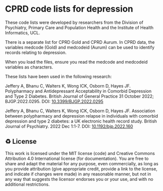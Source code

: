 # CPRD code lists for depression

These code lists were developed by researchers from the Division of Psychiatry, Primary Care and Population Health and the Institute of Health Informatics, UCL.

There is a separate list for CPRD Gold and CPRD Aurum. In CPRD data, the variables medcode (Gold) and medcodeid (Aurum) can be used to identify records relating to depression.

When you load the files, ensure you read the medcode and medcodeid variables as characters.


These lists have been used in the following research:

Jeffery A, Bhanu C, Walters K, Wong ICK, Osborn D, Hayes JF. Polypharmacy and Antidepressant Acceptability in Comorbid Depression and Type 2 Diabetes. British Journal of General Practice 31 October 2022; BJGP.2022.0295. DOI: [10.3399/BJGP.2022.0295](https://doi.org/10.3399/BJGP.2022.0295)

Jeffery A, Bhanu C, Walters K, Wong ICK, Osborn D, Hayes JF. Association between polypharmacy and depression relapse in individuals with comorbid depression and type 2 diabetes: a UK electronic health record study. British Journal of Psychiatry. 2022 Dec 1:1-7. DOI: [10.1192/bjp.2022.160](https://www.cambridge.org/core/journals/the-british-journal-of-psychiatry/article/association-between-polypharmacy-and-depression-relapse-in-individuals-with-comorbid-depression-and-type-2-diabetes-a-uk-electronic-health-record-study/0E2777EA8E768BED2D11C5CCE6AFBB40)


♻️ License
---

This work is licensed under the MIT license (code) and Creative Commons Attribution 4.0 International license (for documentation).
You are free to share and adapt the material for any purpose, even commercially,
as long as you provide attribution (give appropriate credit, provide a link to the license,
and indicate if changes were made) in any reasonable manner, but not in any way that suggests the
licensor endorses you or your use, and with no additional restrictions.
